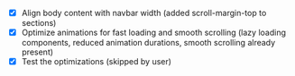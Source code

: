 - [x] Align body content with navbar width (added scroll-margin-top to sections)
- [x] Optimize animations for fast loading and smooth scrolling (lazy loading components, reduced animation durations, smooth scrolling already present)
- [x] Test the optimizations (skipped by user)
